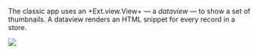 The classic app uses an +Ext.view.View+ &mdash; a *dataview* &mdash; to show a set of thumbnails.
A dataview renders an HTML snippet for every record in a store. 

<img src="resources/images/itunes/anatomy/Dataview.jpg">
